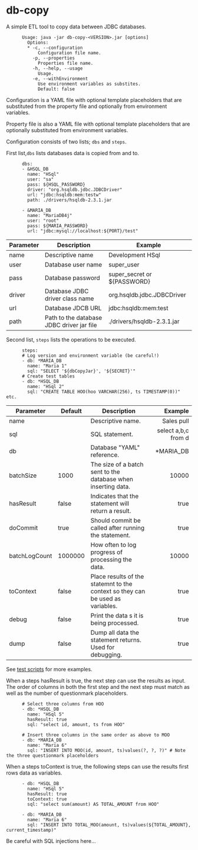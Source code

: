 db-copy
=======

A simple ETL tool to copy data between JDBC databases.

          Usage: java -jar db-copy-<VERSION>.jar [options]
            Options:
            * -c, --configuration
                Configuration file name.
              -p, --properties
                Properties file name.
              -h, --help, --usage
                Usage.
              -e, --withEnvironment
                Use environment variables as substites.
                Default: false

Configuration is a YAML file with optional template placeholders that are substituted
from the property file and optionally from environment variables.

Property file is also a YAML file with optional template placeholders that are optionally
substituted from environment variables.

Configuration consists of two lists; ```dbs``` and ```steps```.

First list,```dbs``` lists databases data is copied from and to.

          dbs:
          - &HSQL_DB
            name: "HSql"
            user: "sa"
            pass: ${HSQL_PASSWORD}
            driver: "org.hsqldb.jdbc.JDBCDriver"
            url: "jdbc:hsqldb:mem:testw"
            path: ./drivers/hsqldb-2.3.1.jar

          - &MARIA_DB
            name: "MariaDB4j"
            user: "root"
            pass: ${MARIA_PASSWORD}
            url: "jdbc:mysql://localhost:${PORT}/test"


| Parameter | Description                               | Example                     |
|-----------|-------------------------------------------|-----------------------------|
| name      | Descriptive name                          | Development HSql            |
| user      | Database user name                        | super_user                  |
| pass      | Database password                         | super_secret or ${PASSWORD} |
| driver    | Database JDBC driver class name           | org.hsqldb.jdbc.JDBCDriver  |
| url       | Database JDCB URL                         | jdbc:hsqldb:mem:test        |
| path      | Path to the database JDBC driver jar file | ./drivers/hsqldb-2.3.1.jar  |

Second list, ```steps``` lists the operations to be executed.

          steps:
          # Log version and environment variable (be careful!)
          - db: *MARIA_DB
            name: "Maria 1"
            sql: "SELECT '${dbCopyJar}', '${SECRET}'"
          # Create test tables
          - db: *HSQL_DB
            name: "HSql 2"
            sql: "CREATE TABLE HOO(hoo VARCHAR(256), ts TIMESTAMP(0))"
	etc.

| Parameter     | Default | Description                                                                    |             Example |
|---------------|---------|--------------------------------------------------------------------------------|--------------------:|
| name          |         | Descriptive name.                                                              |          Sales pull |
| sql           |         | SQL statement.                                                                 | select a,b,c from d |
| db            |         | Database "YAML" reference.                                                     |           *MARIA_DB |
| batchSize     | 1000    | The size of a batch sent to the database when inserting data.                  |               10000 |
| hasResult     | false   | Indicates that the statement will return a result.                             |                true |
| doCommit      | true    | Should commit be called after running the statement.                           |                true |
| batchLogCount | 1000000 | How often to log progress of processing the data.                              |               10000 |
| toContext     | false   | Place results of the statemnt to the context so they can be used as variables. |                true |
| debug         | false   | Print the data s it is being processed.                                        |                true |
| dump          | false   | Dump all data the statement returns. Used for debugging.                       |                true |

See [test scripts](src/test/resources/) for more examples.

When a steps hasResult is true, the next step can use the results as input.
The order of columns in both the first step and the next step must match as well as the number of questionmark placeholders.

          # Select three columns from HOO
          - db: *HSQL_DB
            name: "HSql 5"
            hasResult: true
            sql: "select id, amount, ts from HOO"

          # Insert three columns in the same order as above to MOO
          - db: *MARIA_DB
            name: "Maria 6"
            sql: "INSERT INTO MOO(id, amount, ts)values(?, ?, ?)" # Note the three questionmark placeholders

When a steps toContext is true, the following steps can use the results first rows data as variables.

          - db: *HSQL_DB
            name: "HSql 5"
            hasResult: true
			toContext: true
            sql: "select sum(amount) AS TOTAL_AMOUNT from HOO"

          - db: *MARIA_DB
            name: "Maria 6"
            sql: "INSERT INTO TOTAL_MOO(amount, ts)values(${TOTAL_AMOUNT}, current_timestamp)"

Be careful with SQL injections here...
